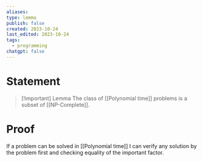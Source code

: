 ```yaml
---
aliases: 
type: lemma
publish: false
created: 2023-10-24
last_edited: 2023-10-24
tags:
  - programming
chatgpt: false
---
```

# Statement

>[!important] Lemma
>The class of [[Polynomial time]] problems is a subset of [[NP-Complete]].

# Proof

If a problem can be solved in [[Polynomial time]] I can verify any solution by the problem first and checking equality of the important factor.